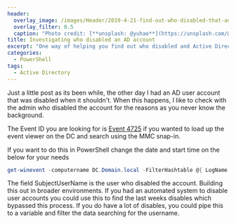 ```yaml
---
header:   
  overlay_image: /images/Header/2019-4-21-find-out-who-disabled-that-ad-account.jpg
  overlay_filter: 0.5
  caption: "Photo credit: [**unsplash: @yuhao**](https://unsplash.com/@yuhao)"
title: Investigating who disabled an AD account
excerpt: "One way of helping you find out who disabled and Active Directory account"
categories:
  - PowerShell
tags:
  - Active Directory
---
```


Just a little post as its been while, the other day I had an AD user account that was disabled when it shouldn't. When this happens, I like to check with the admin who disabled the account for the reasons as you never know the background.

The Event ID you are looking for is [Event 4725](https://docs.microsoft.com/en-us/windows/security/threat-protection/auditing/event-4725) if you wanted to load up the event viewer on the DC and search using the MMC snap-in.

If you want to do this in PowerShell change the date and start time on the below for your needs

```powershell
get-winevent -computername DC.Domain.local -FilterHashtable @{ LogName = "Security"; Starttime = "21/04/2019" ; ID = 4725 } | fl
```

The field SubjectUserName is the user who disabled the account.
Building this out in broader environments. If you had an automated system to disable user accounts you could use this to find the last weeks disables which bypassed this process. If you do have a lot of disables, you could pipe this to a variable and filter the data searching for the username.
